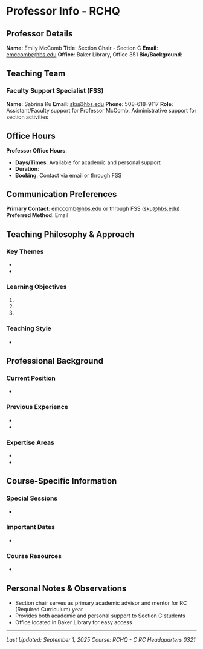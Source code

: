 # Professor Info - RCHQ

## Professor Details
**Name**: Emily McComb
**Title**: Section Chair - Section C
**Email**: emccomb@hbs.edu
**Office**: Baker Library, Office 351
**Bio/Background**: 

## Teaching Team
### Faculty Support Specialist (FSS)
**Name**: Sabrina Ku
**Email**: sku@hbs.edu
**Phone**: 508-618-9117
**Role**: Assistant/Faculty support for Professor McComb, Administrative support for section activities

## Office Hours
**Professor Office Hours**: 
- **Days/Times**: Available for academic and personal support
- **Duration**: 
- **Booking**: Contact via email or through FSS

## Communication Preferences
**Primary Contact**: emccomb@hbs.edu or through FSS (sku@hbs.edu)
**Preferred Method**: Email

## Teaching Philosophy & Approach
### Key Themes
- 
- 

### Learning Objectives
1. 
2. 
3. 

### Teaching Style
- 

## Professional Background
### Current Position
- 

### Previous Experience
- 
- 

### Expertise Areas
- 
- 

## Course-Specific Information
### Special Sessions
- 

### Important Dates
- 

### Course Resources
- 

## Personal Notes & Observations
- Section chair serves as primary academic advisor and mentor for RC (Required Curriculum) year
- Provides both academic and personal support to Section C students
- Office located in Baker Library for easy access

---
*Last Updated: September 1, 2025*
*Course: RCHQ - C RC Headquarters 0321*